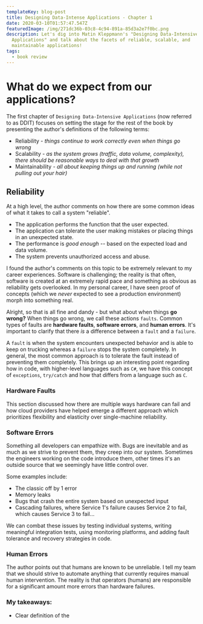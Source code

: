```yaml
---
templateKey: blog-post
title: Designing Data-Intense Applications - Chapter 1
date: 2020-03-10T01:57:47.547Z
featuredImage: /img/271dc36b-03c8-4c94-891a-85d3a2e7f0bc.png
description: Let's dig into Matin Kleppmann's "Designing Data-Intensive
  Applications" and talk about the facets of reliable, scalable, and
  maintainable applications!
tags:
  - book review
---
```

# What do we expect from our applications?
The first chapter of `Designing Data-Intensive Applications` (now referred to as DDIT) focuses on setting the stage for the rest of the book by presenting the author's definitions of the following terms:

* Reliability - _things continue to work correctly even when things go wrong_
* Scalability - _as the system grows (traffic, data volume, complexity), there should be reasonable ways to deal with that growth_
* Maintainability - _all about keeping things up and running (while not pulling out your hair)_

## Reliability 
At a high level, the author comments on how there are some common ideas of what it takes to call a system "reliable". 

* The application performs the function that the user expected.
* The application can tolerate the user making mistakes or placing things in an unexpected state.
* The performance is _good enough_ -- based on the expected load and data volume. 
* The system prevents unauthorized access and abuse. 

I found the author's comments on this topic to be extremely relevant to my career experiences. Software is challenging; the reality is that often, software is created at an extremely rapid pace and something as obvious as reliability gets overlooked. In my personal career, I have seen proof of concepts (which we _never_ expected to see a production environment) morph into something real.

Alright, so that is all fine and dandy - but what about when things **go wrong?** When things go wrong, we call these actions `faults`. Common types of faults are **hardware faults**, **software errors**, and **human errors**. It's important to clarify that there _is_ a difference between a `fault` and a `failure`. 

A `fault` is when the system encounters unexpected behavior and is able to keep on trucking whereas a `failure` stops the system completely. In general, the most common approach is to tolerate the fault instead of preventing them completely. This brings up an interesting point regarding how in code, with higher-level languages such as `C#`, we have this concept of `exceptions`, `try/catch` and how that differs from a language such as `C`.

### Hardware Faults
This section discussed how there are multiple ways hardware can fail and how cloud providers have helped emerge a different approach which prioritizes flexibility and elasticity over single-machine reliability. 

### Software Errors
Something all developers can empathize with. Bugs are inevitable and as much as we strive to prevent them, they creep into our system. Sometimes the engineers working on the code introduce them, other times it's an outside source that we seemingly have little control over.  

Some examples include:
* The classic off by 1 error
* Memory leaks
* Bugs that crash the entire system based on unexpected input
* Cascading failures, where Service 1's failure causes Service 2 to fail, which causes Service 3 to fail...

We can combat these issues by testing individual systems, writing meaningful integration tests, using monitoring platforms, and adding fault tolerance and recovery strategies in code.

### Human Errors
The author points out that humans are known to be unreliable. I tell my team that we should strive to automate anything that currently requires manual human intervention. The reality is that operators (humans) are responsible for a significant amount more errors than hardware failures.

### My takeaways:
* Clear definition of the 